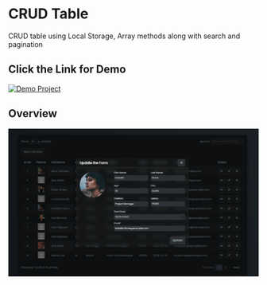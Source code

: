 # CRUD Table
CRUD table using Local Storage, Array methods along with search and pagination

## Click the Link for Demo 

<a href="https://nima-frontend.github.io/CRUD_Table/" target="_blank">
  <img src="https://img.shields.io/badge/Demo%20Project-Visit-orange?style=for-the-badge&logo=vercel" alt="Demo Project" />
</a>

## Overview
<img src="img/screenShot.png" />

